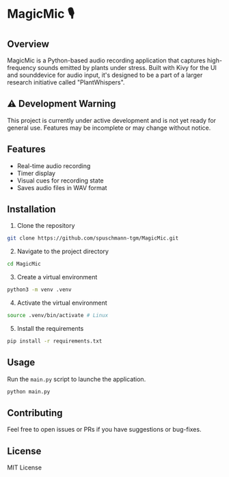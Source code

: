 # MagicMic 🎙️

## Overview

MagicMic is a Python-based audio recording application that captures high-frequency sounds emitted by plants under stress. Built with Kivy for the UI and sounddevice for audio input, it's designed to be a part of a larger research initiative called "PlantWhispers".

## ⚠️ Development Warning

This project is currently under active development and is not yet ready for general use. Features may be incomplete or may change without notice.


## Features

- Real-time audio recording
- Timer display
- Visual cues for recording state
- Saves audio files in WAV format

## Installation

1. Clone the repository

```bash
git clone https://github.com/spuschmann-tgm/MagicMic.git
```
2. Navigate to the project directory

```bash
cd MagicMic
```

3. Create a virtual environment

```bash
python3 -m venv .venv
```

4. Activate the virtual environment

```bash
source .venv/bin/activate # Linux
```

5. Install the requirements

```bash
pip install -r requirements.txt
```

## Usage

Run the `main.py` script to launche the application.

```bash
python main.py
```

## Contributing

Feel free to open issues or PRs if you have suggestions or bug-fixes.

## License

MIT License
